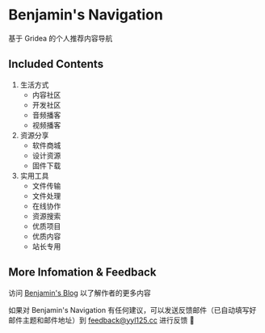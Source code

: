 # Benjamin's Navigation

基于 Gridea 的个人推荐内容导航

## Included Contents

1. 生活方式
    - 内容社区
    - 开发社区
    - 音频播客
    - 视频播客
2. 资源分享
    - 软件商城
    - 设计资源
    - 固件下载
3. 实用工具
    - 文件传输
    - 文件处理
    - 在线协作
    - 资源搜索
    - 优质项目
    - 优质内容
    - 站长专用

## More Infomation & Feedback

访问 <a href="https://yyl125.top/" target="_blank">Benjamin's Blog</a> 以了解作者的更多内容

如果对 Benjamin's Navigation 有任何建议，可以发送反馈邮件（已自动填写好邮件主题和邮件地址）到 <a href="mailto:feedback@yyl125.cc?subject=Benjamin's%20Navigation%20%E9%97%AE%E9%A2%98%E5%8F%8D%E9%A6%88" target="_blank">feedback@yyl125.cc</a> 进行反馈 👏